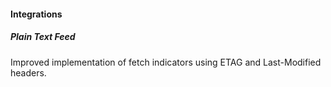 
#### Integrations
##### Plain Text Feed
Improved implementation of fetch indicators using ETAG and Last-Modified headers.
